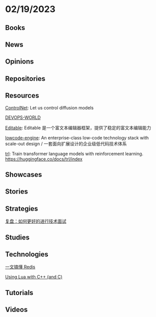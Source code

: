 # 02/19/2023

## Books

## News

## Opinions

## Repositories

## Resources
[ControlNet](https://github.com/lllyasviel/ControlNet): Let us control diffusion models

[DEVOPS-WORLD](https://github.com/annfelix/DEVOPS-WORLD)

[Editable](https://gitee.com/mirrors/Editablejs): Editable 是一个富文本编辑器框架，提供了稳定的富文本编辑能力

[lowcode-engine](https://github.com/alibaba/lowcode-engine): An enterprise-class low-code technology stack with scale-out design / 一套面向扩展设计的企业级低代码技术体系

[trl](https://github.com/lvwerra/trl): Train transformer language models with reinforcement learning. https://huggingface.co/docs/trl/index

## Showcases

## Stories

## Strategies
[复盘：如何更好的进行技术面试](https://mp.weixin.qq.com/s/8O7Xpw33TP7Lfmpg_c624g)

## Studies

## Technologies
[一文搞懂 Redis](https://toutiao.io/posts/kn8zedh)

[Using Lua with C++ (and C)](https://edw.is/using-lua-with-cpp/)

## Tutorials

## Videos

